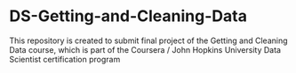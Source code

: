 # DS-Getting-and-Cleaning-Data
This repository is created to submit final project of the Getting and Cleaning Data course, which is part of the Coursera / John Hopkins University Data Scientist certification program
